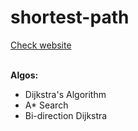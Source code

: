 # shortest-path

<a href="https://shortest-path-f1101.web.app/?fbclid=IwAR08A_WlqZKuzerRFU7kwFoQiGvQMGAcnlHN2QEs5uhN4qnKVBsmNucDQac">Check website</a> 

<br/>
<b>Algos:</b>
<ul>
  <li>Dijkstra's Algorithm</li>
  <li>A* Search</li>
  <li>Bi-direction Dijkstra</li>
</ul>
